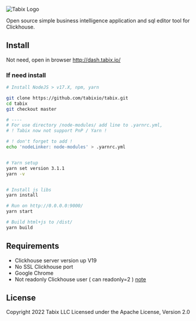 ![Tabix Logo](https://tabix.io/img/tabixLogo-IconText-DB7315.png?utm_source=git)

Open source simple business intelligence application and sql editor tool for Clickhouse.

## Install

Not need, open in browser http://dash.tabix.io/

### If need install

```bash
# Install NodeJS > v17.X, npm, yarn 

git clone https://github.com/tabixio/tabix.git
cd tabix
git checkout master

# ----
# For use directory /node-modules/ add line to .yarnrc.yml, 
# ! Tabix now not support PnP / Yarn ! 

# ! don't forget to add !  
echo 'nodeLinker: node-modules' > .yarnrc.yml


# Yarn setup 
yarn set version 3.1.1
yarn -v


# Install js libs
yarn install

# Run on http://0.0.0.0:9000/  
yarn start

# Build html+js to /dist/ 
yarn build


```

## Requirements

* Clickhouse server version up V19
* No SSL Clickhouse port
* Google Chrome
* Not readonly Clickhouse user ( can readonly=2 ) [note](https://tabix.io/doc/Requirements/#note)

## License

Copyright 2022 Tabix LLC Licensed under the Apache License, Version 2.0
